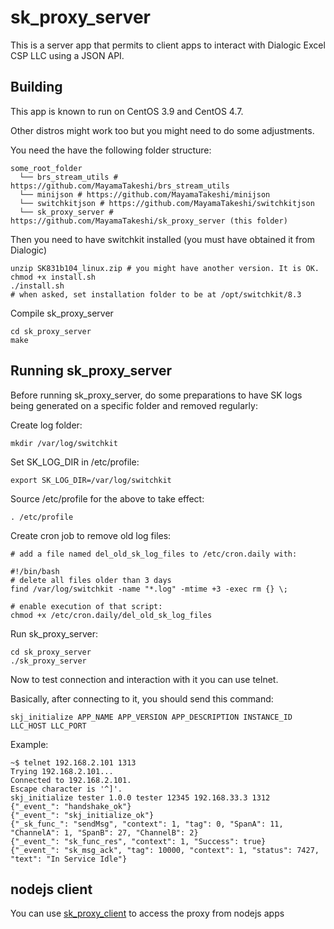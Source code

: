 # sk_proxy_server
This is a server app that permits to client apps to interact with Dialogic Excel CSP LLC using a JSON API.

## Building

This app is known to run on CentOS 3.9 and CentOS 4.7.

Other distros might work too but you might need to do some adjustments.

You need the have the following folder structure:

```
some_root_folder
  └── brs_stream_utils # https://github.com/MayamaTakeshi/brs_stream_utils
  └── minijson # https://github.com/MayamaTakeshi/minijson
  └── switchkitjson # https://github.com/MayamaTakeshi/switchkitjson
  └── sk_proxy_server # https://github.com/MayamaTakeshi/sk_proxy_server (this folder)
```

Then you need to have switchkit installed (you must have obtained it from Dialogic)
```
unzip SK831b104_linux.zip # you might have another version. It is OK.
chmod +x install.sh
./install.sh
# when asked, set installation folder to be at /opt/switchkit/8.3
```

Compile sk_proxy_server
```
cd sk_proxy_server
make
```

## Running sk_proxy_server

Before running sk_proxy_server, do some preparations to have SK logs being generated on a specific folder and removed regularly:

Create log folder:
```
mkdir /var/log/switchkit
```

Set SK_LOG_DIR in /etc/profile:
```
export SK_LOG_DIR=/var/log/switchkit
```

Source /etc/profile for the above to take effect:
```
. /etc/profile
```

Create cron job to remove old log files:
```
# add a file named del_old_sk_log_files to /etc/cron.daily with:

#!/bin/bash
# delete all files older than 3 days
find /var/log/switchkit -name "*.log" -mtime +3 -exec rm {} \;

# enable execution of that script: 
chmod +x /etc/cron.daily/del_old_sk_log_files
```
 
Run sk_proxy_server:
```
cd sk_proxy_server
./sk_proxy_server
```

Now to test connection and interaction with it you can use telnet.

Basically, after connecting to it, you should send this command:
```
skj_initialize APP_NAME APP_VERSION APP_DESCRIPTION INSTANCE_ID LLC_HOST LLC_PORT
```

Example:
```
~$ telnet 192.168.2.101 1313
Trying 192.168.2.101...
Connected to 192.168.2.101.
Escape character is '^]'.
skj_initialize tester 1.0.0 tester 12345 192.168.33.3 1312
{"_event_": "handshake_ok"}
{"_event_": "skj_initialize_ok"}
{"_sk_func_": "sendMsg", "context": 1, "tag": 0, "SpanA": 11, "ChannelA": 1, "SpanB": 27, "ChannelB": 2}   
{"_event_": "sk_func_res", "context": 1, "Success": true}
{"_event_": "sk_msg_ack", "tag": 10000, "context": 1, "status": 7427, "text": "In Service Idle"}
```

## nodejs client

You can use [sk_proxy_client](https://github.com/MayamaTakeshi/sk_proxy_client) to access the proxy from nodejs apps
